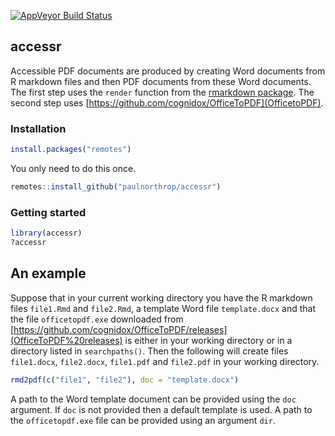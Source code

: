 
<!-- README.md is generated from README.Rmd. Please edit that file -->

[![AppVeyor Build
Status](https://ci.appveyor.com/api/projects/status/github/paulnorthrop/stat0002?branch=master&svg=true)](https://ci.appveyor.com/project/paulnorthrop/stat0002)

## accessr

Accessible PDF documents are produced by creating Word documents from R
markdown files and then PDF documents from these Word documents. The
first step uses the `render` function from the [rmarkdown
package](https://cran.r-project.org/package=rmarkdown). The second step
uses [https://github.com/cognidox/OfficeToPDF](OfficetoPDF).

### Installation

``` r
install.packages("remotes")
```

You only need to do this once.

``` r
remotes::install_github("paulnorthrop/accessr")
```

### Getting started

``` r
library(accessr)
?accessr
```

## An example

Suppose that in your current working directory you have the R markdown
files `file1.Rmd` and `file2.Rmd`, a template Word file `template.docx`
and that the file `officetopdf.exe` downloaded from
[https://github.com/cognidox/OfficeToPDF/releases](OfficeToPDF%20releases)
is either in your working directory or in a directory listed in
`searchpaths()`. Then the following will create files `file1.docx`,
`file2.docx`, `file1.pdf` and `file2.pdf` in your working directory.

``` r
rmd2pdf(c("file1", "file2"), doc = "template.docx")
```

A path to the Word template document can be provided using the `doc`
argument. If `doc` is not provided then a default template is used. A
path to the `officetopdf.exe` file can be provided using an argument
`dir`.
